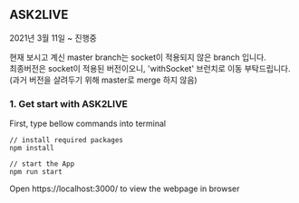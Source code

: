 ## ASK2LIVE

2021년 3월 11일 ~ 진행중

현재 보시고 계신 master branch는 socket이 적용되지 않은 branch 입니다.  
최종버전은 socket이 적용된 버전이오니, 'withSocket' 브런치로 이동 부탁드립니다.   
(과거 버전을 살려두기 위해 master로 merge 하지 않음) 

### 1. Get start with ASK2LIVE
First, type bellow commands into terminal

```
// install required packages
npm install

// start the App
npm run start
```
Open https://localhost:3000/ to view the webpage in browser
